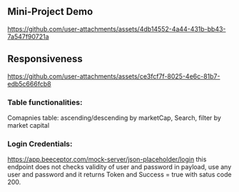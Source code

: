 ## Mini-Project Demo

https://github.com/user-attachments/assets/4db14552-4a44-431b-bb43-7a547f90721a


## Responsiveness

https://github.com/user-attachments/assets/ce3fcf7f-8025-4e6c-81b7-edb5c666fcb8

### Table functionalities:
Comapnies table: ascending/descending by marketCap,
Search, filter by market capital


### Login Credentials:
https://app.beeceptor.com/mock-server/json-placeholder/login this endpoint does not checks validity of user and password in payload, use any user and password and it returns Token and Success = true with satus code 200.